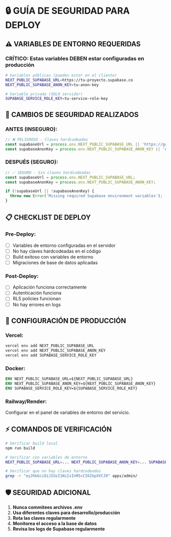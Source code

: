 # 🔒 GUÍA DE SEGURIDAD PARA DEPLOY

## ⚠️ VARIABLES DE ENTORNO REQUERIDAS

### **CRÍTICO: Estas variables DEBEN estar configuradas en producción**

```bash
# Variables públicas (pueden estar en el cliente)
NEXT_PUBLIC_SUPABASE_URL=https://tu-proyecto.supabase.co
NEXT_PUBLIC_SUPABASE_ANON_KEY=tu-anon-key

# Variable privada (SOLO servidor)
SUPABASE_SERVICE_ROLE_KEY=tu-service-role-key
```

## 🚨 CAMBIOS DE SEGURIDAD REALIZADOS

### **ANTES (INSEGURO):**
```typescript
// ❌ PELIGROSO - Claves hardcodeadas
const supabaseUrl = process.env.NEXT_PUBLIC_SUPABASE_URL || 'https://goycdfmmrtqnfkhmiotn.supabase.co';
const supabaseAnonKey = process.env.NEXT_PUBLIC_SUPABASE_ANON_KEY || 'eyJhbGciOiJIUzI1NiIsInR5cCI6IkpXVCJ9...';
```

### **DESPUÉS (SEGURO):**
```typescript
// ✅ SEGURO - Sin claves hardcodeadas
const supabaseUrl = process.env.NEXT_PUBLIC_SUPABASE_URL;
const supabaseAnonKey = process.env.NEXT_PUBLIC_SUPABASE_ANON_KEY;

if (!supabaseUrl || !supabaseAnonKey) {
  throw new Error('Missing required Supabase environment variables');
}
```

## 📋 CHECKLIST DE DEPLOY

### **Pre-Deploy:**
- [ ] Variables de entorno configuradas en el servidor
- [ ] No hay claves hardcodeadas en el código
- [ ] Build exitoso con variables de entorno
- [ ] Migraciones de base de datos aplicadas

### **Post-Deploy:**
- [ ] Aplicación funciona correctamente
- [ ] Autenticación funciona
- [ ] RLS policies funcionan
- [ ] No hay errores en logs

## 🔐 CONFIGURACIÓN DE PRODUCCIÓN

### **Vercel:**
```bash
vercel env add NEXT_PUBLIC_SUPABASE_URL
vercel env add NEXT_PUBLIC_SUPABASE_ANON_KEY
vercel env add SUPABASE_SERVICE_ROLE_KEY
```

### **Docker:**
```dockerfile
ENV NEXT_PUBLIC_SUPABASE_URL=${NEXT_PUBLIC_SUPABASE_URL}
ENV NEXT_PUBLIC_SUPABASE_ANON_KEY=${NEXT_PUBLIC_SUPABASE_ANON_KEY}
ENV SUPABASE_SERVICE_ROLE_KEY=${SUPABASE_SERVICE_ROLE_KEY}
```

### **Railway/Render:**
Configurar en el panel de variables de entorno del servicio.

## ⚡ COMANDOS DE VERIFICACIÓN

```bash
# Verificar build local
npm run build

# Verificar con variables de entorno
NEXT_PUBLIC_SUPABASE_URL=... NEXT_PUBLIC_SUPABASE_ANON_KEY=... SUPABASE_SERVICE_ROLE_KEY=... npm run build

# Verificar que no hay claves hardcodeadas
grep -r "eyJhbGciOiJIUzI1NiIsInR5cCI6IkpXVCJ9" apps/admin/
```

## 🛡️ SEGURIDAD ADICIONAL

1. **Nunca commitees archivos .env**
2. **Usa diferentes claves para desarrollo/producción**
3. **Rota las claves regularmente**
4. **Monitorea el acceso a la base de datos**
5. **Revisa los logs de Supabase regularmente**
